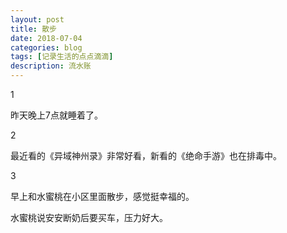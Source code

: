 ```yaml
---
layout: post
title: 散步
date: 2018-07-04
categories: blog
tags: [记录生活的点点滴滴]
description: 流水账
---
```


1 

昨天晚上7点就睡着了。

2

最近看的《异域神州录》非常好看，新看的《绝命手游》也在排毒中。

3

早上和水蜜桃在小区里面散步，感觉挺幸福的。

水蜜桃说安安断奶后要买车，压力好大。





